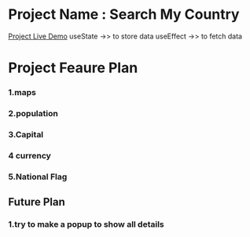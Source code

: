 # Project Name : Search My Country

[Project Live Demo](https://6310d9d573ca0616b5010aea--jade-hamster-962bba.netlify.app/)
useState ->> to store data
useEffect ->> to fetch data

# Project Feaure Plan

### 1.maps

### 2.population

### 3.Capital

### 4 currency

### 5.National Flag

## Future Plan

### 1.try to make a popup to show all details
